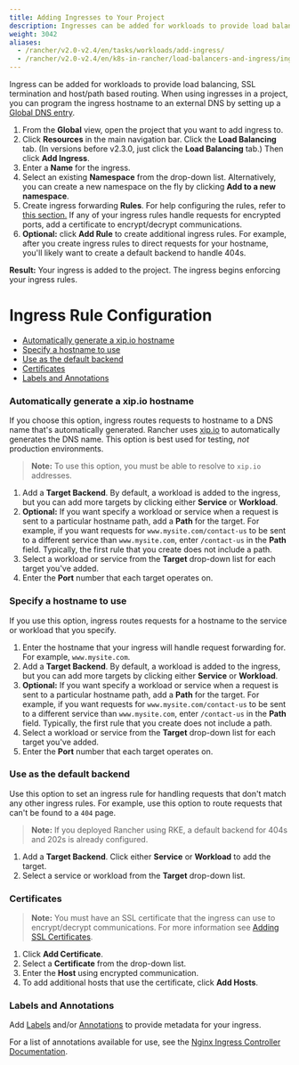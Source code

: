 ```yaml
---
title: Adding Ingresses to Your Project
description: Ingresses can be added for workloads to provide load balancing, SSL termination and host/path-based routing. Learn how to add Rancher ingress to your project
weight: 3042
aliases:
  - /rancher/v2.0-v2.4/en/tasks/workloads/add-ingress/
  - /rancher/v2.0-v2.4/en/k8s-in-rancher/load-balancers-and-ingress/ingress  
---
```


Ingress can be added for workloads to provide load balancing, SSL termination and host/path based routing. When using ingresses in a project, you can program the ingress hostname to an external DNS by setting up a [Global DNS entry]({{<baseurl>}}/rancher/v2.0-v2.4/en/catalog/globaldns/).

1. From the **Global** view, open the project that you want to add ingress to.
1. Click **Resources** in the main navigation bar. Click the **Load Balancing** tab. (In versions before v2.3.0, just click the **Load Balancing** tab.) Then click **Add Ingress**.
1. Enter a **Name** for the ingress.
1. Select an existing **Namespace** from the drop-down list. Alternatively, you can create a new namespace on the fly by clicking **Add to a new namespace**.
1. Create ingress forwarding **Rules**. For help configuring the rules, refer to [this section.](#ingress-rule-configuration) If any of your ingress rules handle requests for encrypted ports, add a certificate to encrypt/decrypt communications.
1. **Optional:** click **Add Rule** to create additional ingress rules. For example, after you create ingress rules to direct requests for your hostname, you'll likely want to create a default backend to handle 404s. 

**Result:** Your ingress is added to the project. The ingress begins enforcing your ingress rules.


# Ingress Rule Configuration

- [Automatically generate a xip.io hostname](#automatically-generate-a-xip-io-hostname)
- [Specify a hostname to use](#specify-a-hostname-to-use)
- [Use as the default backend](#use-as-the-default-backend)
- [Certificates](#certificates)
- [Labels and Annotations](#labels-and-annotations)

### Automatically generate a xip.io hostname

If you choose this option, ingress routes requests to hostname to a DNS name that's automatically generated. Rancher uses [xip.io](http://xip.io/) to automatically generates the DNS name. This option is best used for testing, _not_ production environments.

>**Note:** To use this option, you must be able to resolve to `xip.io` addresses.

1. Add a **Target Backend**. By default, a workload is added to the ingress, but you can add more targets by clicking either **Service** or **Workload**.
1. **Optional:** If you want specify a workload or service when a request is sent to a particular hostname path, add a **Path** for the target. For example, if you want requests for `www.mysite.com/contact-us` to be sent to a different service than `www.mysite.com`, enter `/contact-us` in the **Path** field. Typically, the first rule that you create does not include a path.
1. Select a workload or service from the **Target** drop-down list for each target you've added.
1. Enter the **Port** number that each target operates on.

### Specify a hostname to use

If you use this option, ingress routes requests for a hostname to the service or workload that you specify.

1. Enter the hostname that your ingress will handle request forwarding for. For example, `www.mysite.com`.
1. Add a **Target Backend**. By default, a workload is added to the ingress, but you can add more targets by clicking either **Service** or **Workload**.
1. **Optional:** If you want specify a workload or service when a request is sent to a particular hostname path, add a **Path** for the target. For example, if you want requests for `www.mysite.com/contact-us` to be sent to a different service than `www.mysite.com`, enter `/contact-us` in the **Path** field. Typically, the first rule that you create does not include a path.
1. Select a workload or service from the **Target** drop-down list for each target you've added.
1. Enter the **Port** number that each target operates on.

### Use as the default backend

Use this option to set an ingress rule for handling requests that don't match any other ingress rules. For example, use this option to route requests that can't be found to a `404` page.

>**Note:** If you deployed Rancher using RKE, a default backend for 404s and 202s is already configured.

1. Add a **Target Backend**. Click either **Service** or **Workload** to add the target.
1. Select a service or workload from the **Target** drop-down list.

### Certificates
>**Note:** You must have an SSL certificate that the ingress can use to encrypt/decrypt communications. For more information see [Adding SSL Certificates]({{<baseurl>}}/rancher/v2.0-v2.4/en/k8s-in-rancher/certificates/).

1. Click **Add Certificate**.
1. Select a **Certificate** from the drop-down list.
1. Enter the **Host** using encrypted communication.
1. To add additional hosts that use the certificate, click **Add Hosts**.

### Labels and Annotations

Add [Labels](https://kubernetes.io/docs/concepts/overview/working-with-objects/labels/) and/or [Annotations](https://kubernetes.io/docs/concepts/overview/working-with-objects/annotations/) to provide metadata for your ingress.

For a list of annotations available for use, see the [Nginx Ingress Controller Documentation](https://kubernetes.github.io/ingress-nginx/user-guide/nginx-configuration/annotations/).